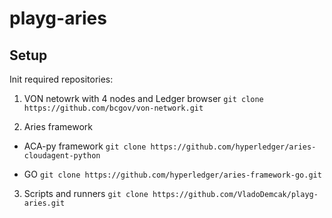 # playg-aries


## Setup
Init required repositories:

1. VON netowrk with 4 nodes and Ledger browser `git clone https://github.com/bcgov/von-network.git`

2. Aries framework

* ACA-py framework `git clone https://github.com/hyperledger/aries-cloudagent-python`

* GO `git clone https://github.com/hyperledger/aries-framework-go.git`

3. Scripts and runners `git clone https://github.com/VladoDemcak/playg-aries.git`

